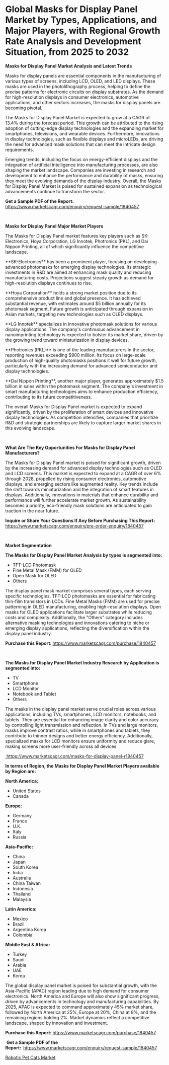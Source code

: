 <p><h1>Global Masks for Display Panel Market by Types, Applications, and Major Players, with Regional Growth Rate Analysis and Development Situation, from 2025 to 2032</h1></p><p><strong>Masks for Display Panel Market Analysis and Latest Trends</strong></p>
<p><p>Masks for display panels are essential components in the manufacturing of various types of screens, including LCD, OLED, and LED displays. These masks are used in the photolithography process, helping to define the precise patterns for electronic circuits on display substrates. As the demand for high-resolution displays in consumer electronics, automotive applications, and other sectors increases, the masks for display panels are becoming pivotal.</p><p>The Masks for Display Panel Market is expected to grow at a CAGR of 13.4% during the forecast period. This growth can be attributed to the rising adoption of cutting-edge display technologies and the expanding market for smartphones, televisions, and wearable devices. Furthermore, innovations in display technologies, such as flexible displays and microLEDs, are driving the need for advanced mask solutions that can meet the intricate design requirements.</p><p>Emerging trends, including the focus on energy-efficient displays and the integration of artificial intelligence into manufacturing processes, are also shaping the market landscape. Companies are investing in research and development to enhance the performance and durability of masks, ensuring they meet the evolving demands of the display industry. Overall, the Masks for Display Panel Market is poised for sustained expansion as technological advancements continue to transform the sector.</p></p>
<p><strong>Get a Sample PDF of the Report:&nbsp;</strong> <a href="https://www.marketscagr.com/enquiry/request-sample/1840457?utm_campaign=2235&utm_medium=2&utm_source=Github&utm_content=ia&utm_term=13022025&utm_id=masks-for-display-panel">https://www.marketscagr.com/enquiry/request-sample/1840457</a></p>
<p>&nbsp;</p>
<p><strong>Masks for Display Panel Major Market Players</strong></p>
<p><p>The Masks for Display Panel market features key players such as SK-Electronics, Hoya Corporation, LG Innotek, Photronics (PKL), and Dai Nippon Printing, all of which significantly influence the competitive landscape.</p><p>**SK-Electronics** has been a prominent player, focusing on developing advanced photomasks for emerging display technologies. Its strategic investments in R&D are aimed at enhancing mask quality and reducing manufacturing costs. Projections suggest steady growth as demand for high-resolution displays continues to rise.</p><p>**Hoya Corporation** holds a strong market position due to its comprehensive product line and global presence. It has achieved substantial revenue, with estimates around $5 billion annually for its photomask segment. Future growth is anticipated through expansion in Asian markets, targeting new technologies such as OLED displays.</p><p>**LG Innotek** specializes in innovative photomask solutions for various display applications. The company's continuous advancement in nanoimprinting technology is expected to bolster its market share, driven by the growing trend toward miniaturization in display devices.</p><p>**Photronics (PKL)** is one of the leading manufacturers in the sector, reporting revenues exceeding $900 million. Its focus on large-scale production of high-quality photomasks positions it well for future growth, particularly with the increasing demand for advanced semiconductor and display technologies.</p><p>**Dai Nippon Printing**, another major player, generates approximately $1.5 billion in sales within the photomask segment. The company's investment in smart manufacturing technologies aims to enhance production efficiency, contributing to its future competitiveness.</p><p>The overall Masks for Display Panel market is expected to expand significantly, driven by the proliferation of smart devices and innovative display technologies. As competition intensifies, companies that prioritize R&D and strategic partnerships are likely to capture larger market shares in this evolving landscape.</p></p>
<p>&nbsp;</p>
<p><strong>What Are The Key Opportunities For Masks for Display Panel Manufacturers?</strong></p>
<p><p>The Masks for Display Panel market is poised for significant growth, driven by the increasing demand for advanced display technologies such as OLED and LCD screens. This market is expected to expand at a CAGR of over 6% through 2028, propelled by rising consumer electronics, automotive displays, and emerging sectors like augmented reality. Key trends include the shift towards miniaturization and the integration of smart features in displays. Additionally, innovations in materials that enhance durability and performance will further accelerate market growth. As sustainability becomes a priority, eco-friendly mask solutions are anticipated to gain traction in the near future.</p></p>
<p><strong>Inquire or Share Your Questions If Any Before Purchasing This Report:</strong> <a href="https://www.marketscagr.com/enquiry/pre-order-enquiry/1840457?utm_campaign=2235&utm_medium=2&utm_source=Github&utm_content=ia&utm_term=13022025&utm_id=masks-for-display-panel">https://www.marketscagr.com/enquiry/pre-order-enquiry/1840457</a></p>
<p>&nbsp;</p>
<p><strong>Market Segmentation</strong></p>
<p><strong>The Masks for Display Panel Market Analysis by types is segmented into:</strong></p>
<p><ul><li>TFT-LCD Photomask</li><li>Fine Metal Mask (FMM) for OLED</li><li>Open Mask for OLED</li><li>Others</li></ul></p>
<p><p>The display panel mask market comprises several types, each serving specific technologies. TFT-LCD photomasks are essential for fabricating thin-film transistors in LCDs. Fine Metal Masks (FMM) are used for precise patterning in OLED manufacturing, enabling high-resolution displays. Open masks for OLED applications facilitate larger substrates while reducing costs and complexity. Additionally, the "Others" category includes alternative masking technologies and innovations catering to niche or emerging display applications, reflecting the diversification within the display panel industry.</p></p>
<p><strong>Purchase this Report:&nbsp;</strong><a href="https://www.marketscagr.com/purchase/1840457?utm_campaign=2235&utm_medium=2&utm_source=Github&utm_content=ia&utm_term=13022025&utm_id=masks-for-display-panel">https://www.marketscagr.com/purchase/1840457</a></p>
<p>&nbsp;</p>
<p><strong>The Masks for Display Panel Market Industry Research by Application is segmented into:</strong></p>
<p><ul><li>TV</li><li>Smartphone</li><li>LCD Monitor</li><li>Notebook and Tablet</li><li>Others</li></ul></p>
<p><p>The masks in the display panel market serve crucial roles across various applications, including TVs, smartphones, LCD monitors, notebooks, and tablets. They are essential for enhancing image clarity and color accuracy by controlling light transmission and reflection. In TVs and large monitors, masks improve contrast ratios, while in smartphones and tablets, they contribute to thinner designs and better energy efficiency. Additionally, specialized masks for LCD monitors ensure uniformity and reduce glare, making screens more user-friendly across all devices.</p></p>
<p><a href="https://www.marketscagr.com/masks-for-display-panel-r1840457?utm_campaign=2235&utm_medium=2&utm_source=Github&utm_content=ia&utm_term=13022025&utm_id=masks-for-display-panel">&nbsp;https://www.marketscagr.com/masks-for-display-panel-r1840457</a></p>
<p><strong>In terms of Region, the Masks for Display Panel Market Players available by Region are:</strong></p>
<p>
    <p> <strong> North America: </strong>
        <ul>
            <li>United States</li>
            <li>Canada</li>
        </ul>
        </p> 
    <p> <strong> Europe: </strong>
        <ul>
            <li>Germany</li>
            <li>France</li>
            <li>U.K.</li>
            <li>Italy</li>
            <li>Russia</li>
        </ul>
        </p> 
    <p> <strong> Asia-Pacific: </strong>
        <ul>
            <li>China</li>
            <li>Japan</li>
            <li>South Korea</li>
            <li>India</li>
            <li>Australia</li>
            <li>China Taiwan</li>
            <li>Indonesia</li>
            <li>Thailand</li>
            <li>Malaysia</li>
        </ul>
        </p> 
    <p> <strong> Latin America: </strong>
        <ul>
            <li>Mexico</li>
            <li>Brazil</li>
            <li>Argentina Korea</li>
            <li>Colombia</li>
        </ul>
        </p> 
    <p> <strong> Middle East & Africa: </strong>
        <ul>
            <li>Turkey</li>
            <li>Saudi</li>
            <li>Arabia</li>
            <li>UAE</li>
            <li>Korea</li>
        </ul>
    </p>
    </p>
<p><p>The global display panel market is poised for substantial growth, with the Asia-Pacific (APAC) region leading due to high demand for consumer electronics. North America and Europe will also show significant progress, driven by advancements in technology and manufacturing capabilities. By 2025, APAC is expected to command approximately 45% market share, followed by North America at 25%, Europe at 20%, China at 8%, and the remaining regions holding 2%. Market dynamics reflect a competitive landscape, shaped by innovation and investment.</p></p>
<p><strong>Purchase this Report: </strong><a href="https://www.marketscagr.com/purchase/1840457?utm_campaign=2235&utm_medium=2&utm_source=Github&utm_content=ia&utm_term=13022025&utm_id=masks-for-display-panel">https://www.marketscagr.com/purchase/1840457</a></p>
<p>&nbsp;<strong>Get a Sample PDF of the Report:&nbsp;&nbsp;</strong><a href="https://www.marketscagr.com/enquiry/request-sample/1840457?utm_campaign=2235&utm_medium=2&utm_source=Github&utm_content=ia&utm_term=13022025&utm_id=masks-for-display-panel">https://www.marketscagr.com/enquiry/request-sample/1840457</a></p>
<p><strong></strong></p>
<p><p><a href="https://github.com/gullattedenna/Market-Research-Report-List-1/blob/main/robotic-pet-cats-market.md?utm_campaign=2235&utm_medium=2&utm_source=Github&utm_content=ia&utm_term=13022025&utm_id=masks-for-display-panel">Robotic Pet Cats Market</a></p></p>